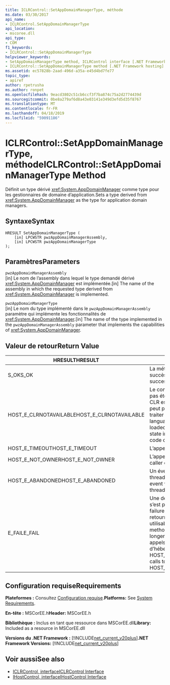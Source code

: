 ```yaml
---
title: ICLRControl::SetAppDomainManagerType, méthode
ms.date: 03/30/2017
api_name:
- ICLRControl.SetAppDomainManagerType
api_location:
- mscoree.dll
api_type:
- COM
f1_keywords:
- ICLRControl::SetAppDomainManagerType
helpviewer_keywords:
- SetAppDomainManagerType method, ICLRControl interface [.NET Framework hosting]
- ICLRControl::SetAppDomainManagerType method [.NET Framework hosting]
ms.assetid: ec57828b-2aad-496d-a35a-e45d4bd7fe77
topic_type:
- apiref
author: rpetrusha
ms.author: ronpet
ms.openlocfilehash: 9eacd3802c51cb6ccf3f7ba874c75a2d2774439d
ms.sourcegitcommit: 0be8a279af6d8a43e03141e349d3efd5d35f8767
ms.translationtype: MT
ms.contentlocale: fr-FR
ms.lasthandoff: 04/18/2019
ms.locfileid: "59091186"
---
```

# <a name="iclrcontrolsetappdomainmanagertype-method"></a><span data-ttu-id="e61e1-102">ICLRControl::SetAppDomainManagerType, méthode</span><span class="sxs-lookup"><span data-stu-id="e61e1-102">ICLRControl::SetAppDomainManagerType Method</span></span>
<span data-ttu-id="e61e1-103">Définit un type dérivé <xref:System.AppDomainManager> comme type pour les gestionnaires de domaine d’application.</span><span class="sxs-lookup"><span data-stu-id="e61e1-103">Sets a type derived from <xref:System.AppDomainManager> as the type for application domain managers.</span></span>  
  
## <a name="syntax"></a><span data-ttu-id="e61e1-104">Syntaxe</span><span class="sxs-lookup"><span data-stu-id="e61e1-104">Syntax</span></span>  
  
```  
HRESULT SetAppDomainManagerType (  
    [in] LPCWSTR pwzAppDomainManagerAssembly,  
    [in] LPCWSTR pwzAppDomainManagerType  
);  
```  
  
## <a name="parameters"></a><span data-ttu-id="e61e1-105">Paramètres</span><span class="sxs-lookup"><span data-stu-id="e61e1-105">Parameters</span></span>  
 `pwzAppDomainManagerAssembly`  
 <span data-ttu-id="e61e1-106">[in] Le nom de l’assembly dans lequel le type demandé dérivé <xref:System.AppDomainManager> est implémentée.</span><span class="sxs-lookup"><span data-stu-id="e61e1-106">[in] The name of the assembly in which the requested type derived from <xref:System.AppDomainManager> is implemented.</span></span>  
  
 `pwzAppDomainManagerType`  
 <span data-ttu-id="e61e1-107">[in] Le nom du type implémenté dans le `pwzAppDomainManagerAssembly` paramètre qui implémente les fonctionnalités de <xref:System.AppDomainManager>.</span><span class="sxs-lookup"><span data-stu-id="e61e1-107">[in] The name of the type implemented in the `pwzAppDomainManagerAssembly` parameter that implements the capabilities of <xref:System.AppDomainManager>.</span></span>  
  
## <a name="return-value"></a><span data-ttu-id="e61e1-108">Valeur de retour</span><span class="sxs-lookup"><span data-stu-id="e61e1-108">Return Value</span></span>  
  
|<span data-ttu-id="e61e1-109">HRESULT</span><span class="sxs-lookup"><span data-stu-id="e61e1-109">HRESULT</span></span>|<span data-ttu-id="e61e1-110">Description</span><span class="sxs-lookup"><span data-stu-id="e61e1-110">Description</span></span>|  
|-------------|-----------------|  
|<span data-ttu-id="e61e1-111">S_OK</span><span class="sxs-lookup"><span data-stu-id="e61e1-111">S_OK</span></span>|<span data-ttu-id="e61e1-112">La méthode a été retourné avec succès.</span><span class="sxs-lookup"><span data-stu-id="e61e1-112">The method returned successfully.</span></span>|  
|<span data-ttu-id="e61e1-113">HOST_E_CLRNOTAVAILABLE</span><span class="sxs-lookup"><span data-stu-id="e61e1-113">HOST_E_CLRNOTAVAILABLE</span></span>|<span data-ttu-id="e61e1-114">Le common language runtime (CLR) n’a pas été chargé dans un processus ou le CLR est dans un état dans lequel il ne peut pas exécuter le code managé ou traiter l’appel avec succès.</span><span class="sxs-lookup"><span data-stu-id="e61e1-114">The common language runtime (CLR) has not been loaded into a process, or the CLR is in a state in which it cannot run managed code or process the call successfully.</span></span>|  
|<span data-ttu-id="e61e1-115">HOST_E_TIMEOUT</span><span class="sxs-lookup"><span data-stu-id="e61e1-115">HOST_E_TIMEOUT</span></span>|<span data-ttu-id="e61e1-116">L’appel a expiré.</span><span class="sxs-lookup"><span data-stu-id="e61e1-116">The call timed out.</span></span>|  
|<span data-ttu-id="e61e1-117">HOST_E_NOT_OWNER</span><span class="sxs-lookup"><span data-stu-id="e61e1-117">HOST_E_NOT_OWNER</span></span>|<span data-ttu-id="e61e1-118">L’appelant ne possède pas le verrou.</span><span class="sxs-lookup"><span data-stu-id="e61e1-118">The caller does not own the lock.</span></span>|  
|<span data-ttu-id="e61e1-119">HOST_E_ABANDONED</span><span class="sxs-lookup"><span data-stu-id="e61e1-119">HOST_E_ABANDONED</span></span>|<span data-ttu-id="e61e1-120">Un événement a été annulé alors qu’un thread bloqué ou Fibre l’attendait.</span><span class="sxs-lookup"><span data-stu-id="e61e1-120">An event was canceled while a blocked thread or fiber was waiting on it.</span></span>|  
|<span data-ttu-id="e61e1-121">E_FAIL</span><span class="sxs-lookup"><span data-stu-id="e61e1-121">E_FAIL</span></span>|<span data-ttu-id="e61e1-122">Une défaillance catastrophique inconnue s’est produite.</span><span class="sxs-lookup"><span data-stu-id="e61e1-122">An unknown catastrophic failure occurred.</span></span> <span data-ttu-id="e61e1-123">Une fois une méthode retourne E_FAIL, le CLR n’est plus utilisable au sein du processus.</span><span class="sxs-lookup"><span data-stu-id="e61e1-123">After a method returns E_FAIL, the CLR is no longer usable within the process.</span></span> <span data-ttu-id="e61e1-124">Les appels suivants aux méthodes d’hébergement retournent HOST_E_CLRNOTAVAILABLE.</span><span class="sxs-lookup"><span data-stu-id="e61e1-124">Subsequent calls to hosting methods return HOST_E_CLRNOTAVAILABLE.</span></span>|  
  
## <a name="requirements"></a><span data-ttu-id="e61e1-125">Configuration requise</span><span class="sxs-lookup"><span data-stu-id="e61e1-125">Requirements</span></span>  
 <span data-ttu-id="e61e1-126">**Plateformes :** Consultez [Configuration requise](../../../../docs/framework/get-started/system-requirements.md).</span><span class="sxs-lookup"><span data-stu-id="e61e1-126">**Platforms:** See [System Requirements](../../../../docs/framework/get-started/system-requirements.md).</span></span>  
  
 <span data-ttu-id="e61e1-127">**En-tête :** MSCorEE.h</span><span class="sxs-lookup"><span data-stu-id="e61e1-127">**Header:** MSCorEE.h</span></span>  
  
 <span data-ttu-id="e61e1-128">**Bibliothèque :** Inclus en tant que ressource dans MSCorEE.dll</span><span class="sxs-lookup"><span data-stu-id="e61e1-128">**Library:** Included as a resource in MSCorEE.dll</span></span>  
  
 <span data-ttu-id="e61e1-129">**Versions du .NET Framework :** [!INCLUDE[net_current_v20plus](../../../../includes/net-current-v20plus-md.md)]</span><span class="sxs-lookup"><span data-stu-id="e61e1-129">**.NET Framework Versions:** [!INCLUDE[net_current_v20plus](../../../../includes/net-current-v20plus-md.md)]</span></span>  
  
## <a name="see-also"></a><span data-ttu-id="e61e1-130">Voir aussi</span><span class="sxs-lookup"><span data-stu-id="e61e1-130">See also</span></span>

- [<span data-ttu-id="e61e1-131">ICLRControl, interface</span><span class="sxs-lookup"><span data-stu-id="e61e1-131">ICLRControl Interface</span></span>](../../../../docs/framework/unmanaged-api/hosting/iclrcontrol-interface.md)
- [<span data-ttu-id="e61e1-132">IHostControl, interface</span><span class="sxs-lookup"><span data-stu-id="e61e1-132">IHostControl Interface</span></span>](../../../../docs/framework/unmanaged-api/hosting/ihostcontrol-interface.md)

